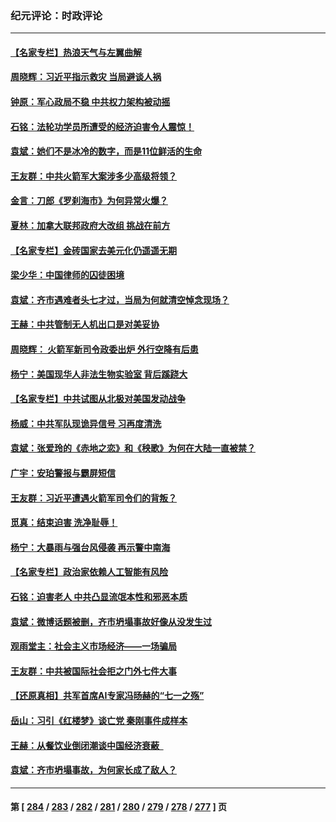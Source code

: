 ### 纪元评论：时政评论
---
#### [【名家专栏】热浪天气与左翼曲解](../../pages/nsc1025/n14046514.md) 
#### [周晓辉：习近平指示救灾 当局避谈人祸](../../pages/nsc1025/n14046748.md) 
#### [钟原：军心政局不稳 中共权力架构被动摇](../../pages/nsc1025/n14046187.md) 
#### [石铭：法轮功学员所遭受的经济迫害令人震惊！](../../pages/nsc1025/n14046396.md) 
#### [袁斌：她们不是冰冷的数字，而是11位鲜活的生命](../../pages/nsc1025/n14046360.md) 
#### [王友群：中共火箭军大案涉多少高级将领？](../../pages/nsc1025/n14046268.md) 
#### [金言：刀郎《罗刹海市》为何异常火爆？](../../pages/nsc1025/n14046093.md) 
#### [夏林：加拿大联邦政府大改组 挑战在前方](../../pages/nsc1025/n14046095.md) 
#### [【名家专栏】金砖国家去美元化仍遥遥无期](../../pages/nsc1025/n14045847.md) 
#### [梁少华：中国律师的囚徒困境](../../pages/nsc1025/n14045696.md) 
#### [袁斌：齐市遇难者头七才过，当局为何就清空悼念现场？](../../pages/nsc1025/n14045686.md) 
#### [王赫：中共管制无人机出口是对美妥协](../../pages/nsc1025/n14045378.md) 
#### [周晓辉： 火箭军新司令政委出炉 外行空降有后患](../../pages/nsc1025/n14045368.md) 
#### [杨宁：美国现华人非法生物实验室 背后蹊跷大](../../pages/nsc1025/n14045331.md) 
#### [【名家专栏】中共试图从北极对美国发动战争](../../pages/nsc1025/n14044849.md) 
#### [杨威：中共军队现诡异信号 习再度清洗](../../pages/nsc1025/n14044824.md) 
#### [袁斌：张爱玲的《赤地之恋》和《秧歌》为何在大陆一直被禁？](../../pages/nsc1025/n14044961.md) 
#### [广宇：安珀警报与霸屏短信](../../pages/nsc1025/n14044943.md) 
#### [王友群：习近平遭遇火箭军司令们的背叛？](../../pages/nsc1025/n14044734.md) 
#### [觅真：结束迫害 洗净耻辱！](../../pages/nsc1025/n14044834.md) 
#### [杨宁：大暴雨与强台风侵袭 再示警中南海](../../pages/nsc1025/n14044673.md) 
#### [【名家专栏】政治家依赖人工智能有风险](../../pages/nsc1025/n14042312.md) 
#### [石铭：迫害老人 中共凸显流氓本性和邪恶本质](../../pages/nsc1025/n14044565.md) 
#### [袁斌：微博话题被删，齐市坍塌事故好像从没发生过](../../pages/nsc1025/n14044561.md) 
#### [观雨堂主：社会主义市场经济——一场骗局](../../pages/nsc1025/n14044500.md) 
#### [王友群：中共被国际社会拒之门外七件大事](../../pages/nsc1025/n14044290.md) 
#### [【还原真相】共军首席AI专家冯旸赫的“七一之殇”](../../pages/nsc1025/n14044215.md) 
#### [岳山：习引《红楼梦》谈亡党 秦刚事件成样本](../../pages/nsc1025/n14043809.md) 
#### [王赫：从餐饮业倒闭潮谈中国经济衰蔽  ](../../pages/nsc1025/n14044118.md) 
#### [袁斌：齐市坍塌事故，为何家长成了敌人？](../../pages/nsc1025/n14044135.md) 

---
#### 第 [ [284](./284.md) / [283](./283.md) / [282](./282.md) / [281](./281.md) / [280](./280.md) / [279](./279.md) / [278](./278.md) / [277](./277.md) ] 页
